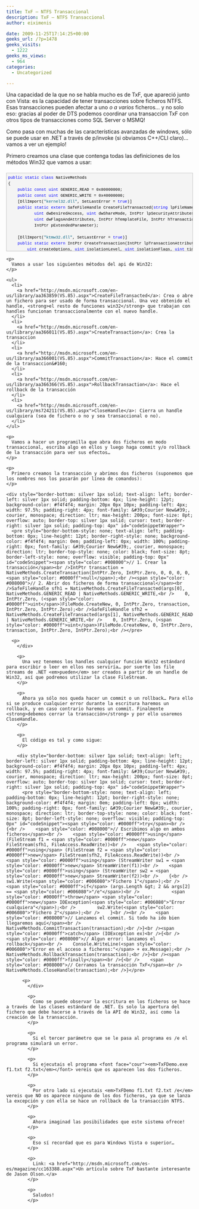 ```yaml
---
title: TxF – NTFS Transaccional
description: TxF – NTFS Transaccional
author: eiximenis

date: 2009-11-25T17:14:25+00:00
geeks_url: /?p=1478
geeks_visits:
  - 1222
geeks_ms_views:
  - 964
categories:
  - Uncategorized

---
```

Una capacidad de la que no se habla mucho es de TxF, que apareció junto con Vista: es la capacidad de tener transacciones sobre ficheros NTFS. Esas transacciones pueden afectar a uno _o a varios_ ficheros… y no solo eso: gracias al poder de DTS podemos coordinar una transaccion TxF con otros tipos de transacciones como SQL Server o MSMQ!

Como pasa con muchas de las características avanzadas de windows, sólo se puede usar en .NET a través de p/invoke (si obviamos C++/CLI claro)… vamos a ver un ejemplo!

Primero creamos una clase que contenga todas las definiciones de los métodos Win32 que vamos a usar:

<div style="border-bottom: silver 1px solid; text-align: left; border-left: silver 1px solid; padding-bottom: 4px; line-height: 12pt; background-color: #f4f4f4; margin: 20px 0px 10px; padding-left: 4px; width: 97.5%; padding-right: 4px; font-family: &#39;Courier New&#39;, courier, monospace; direction: ltr; max-height: 200px; font-size: 8pt; overflow: auto; border-top: silver 1px solid; cursor: text; border-right: silver 1px solid; padding-top: 4px" id="codeSnippetWrapper">
  <pre style="border-bottom-style: none; text-align: left; padding-bottom: 0px; line-height: 12pt; border-right-style: none; background-color: #f4f4f4; margin: 0em; padding-left: 0px; width: 100%; padding-right: 0px; font-family: &#39;Courier New&#39;, courier, monospace; direction: ltr; border-top-style: none; color: black; font-size: 8pt; border-left-style: none; overflow: visible; padding-top: 0px" id="codeSnippet"><span style="color: #0000ff">public</span> <span style="color: #0000ff">static</span> <span style="color: #0000ff">class</span> NativeMethods<br />{<br />    <span style="color: #0000ff">public</span> <span style="color: #0000ff">const</span> <span style="color: #0000ff">uint</span> GENERIC_READ = 0x80000000;<br />    <span style="color: #0000ff">public</span> <span style="color: #0000ff">const</span> <span style="color: #0000ff">uint</span> GENERIC_WRITE = 0x40000000;<br />    [DllImport(<span style="color: #006080">"kernel32.dll"</span>, SetLastError = <span style="color: #0000ff">true</span>)]<br />    <span style="color: #0000ff">public</span> <span style="color: #0000ff">static</span> <span style="color: #0000ff">extern</span> SafeFileHandle CreateFileTransacted(<span style="color: #0000ff">string</span> lpFileName,<br />           <span style="color: #0000ff">uint</span> dwDesiredAccess, <span style="color: #0000ff">uint</span> dwShareMode, IntPtr lpSecurityAttributes, <span style="color: #0000ff">uint</span> dwCreationDisposition,<br />           <span style="color: #0000ff">uint</span> dwFlagsAndAttributes, IntPtr hTemplateFile, IntPtr hTransaction, IntPtr pusMiniVersion,<br />           IntPtr pExtendedParameter);<br /><br />    [DllImport(<span style="color: #006080">"ktmw32.dll"</span>, SetLastError = <span style="color: #0000ff">true</span>)]<br />    <span style="color: #0000ff">public</span> <span style="color: #0000ff">static</span> <span style="color: #0000ff">extern</span> IntPtr CreateTransaction(IntPtr lpTransactionAttributes, IntPtr uow,<br />        <span style="color: #0000ff">uint</span> createOptions, <span style="color: #0000ff">uint</span> isolationLevel, <span style="color: #0000ff">uint</span> isolationFlags, <span style="color: #0000ff">uint</span> timeout, <span style="color: #0000ff">string</span> description);<br /><br />    [DllImport(<span style="color: #006080">"ktmw32.dll"</span>, SetLastError = <span style="color: #0000ff">true</span>)]<br />    <span style="color: #0000ff">public</span> <span style="color: #0000ff">static</span> <span style="color: #0000ff">extern</span> <span style="color: #0000ff">bool</span> CommitTransaction(IntPtr transaction);<br /><br />    [DllImport(<span style="color: #006080">"ktmw32.dll"</span>, SetLastError = <span style="color: #0000ff">true</span>)]<br />    <span style="color: #0000ff">public</span> <span style="color: #0000ff">static</span> <span style="color: #0000ff">extern</span> <span style="color: #0000ff">bool</span> RollbackTransaction(IntPtr transaction);<br /><br />    [DllImport(<span style="color: #006080">"Kernel32.dll"</span>)]<br />    <span style="color: #0000ff">public</span> <span style="color: #0000ff">static</span> <span style="color: #0000ff">extern</span> <span style="color: #0000ff">bool</span> CloseHandle(IntPtr handle);<br />}<br /></pre>
  
  <p>
    </div> 
    
    <p>
      Vamos a usar los siguientes métodos del api de Win32:
    </p>
    
    <ul>
      <li>
        <a href="http://msdn.microsoft.com/en-us/library/aa363859(VS.85).aspx">CreateFileTransacted</a>: Crea o abre un fichero para ser usado de forma transaccional. Una vez obtenido el handle, <strong>el resto de funciones win32</strong> que trabajan con handles funcionan transaccionalmente con el nuevo handle.
      </li>
      <li>
        <a href="http://msdn.microsoft.com/en-us/library/aa366011(VS.85).aspx">CreateTransaction</a>: Crea la transaccion
      </li>
      <li>
        <a href="http://msdn.microsoft.com/en-us/library/aa366001(VS.85).aspx">CommitTransaction</a>: Hace el commit de la transaccion&#160;
      </li>
      <li>
        <a href="http://msdn.microsoft.com/en-us/library/aa366366(VS.85).aspx">RollbackTransaction</a>: Hace el rollback de la transacción
      </li>
      <li>
        <a href="http://msdn.microsoft.com/en-us/library/ms724211(VS.85).aspx">CloseHandle</a>: Cierra un handle cualquiera (sea de fichero o no y sea transaccional o no).
      </li>
    </ul>
    
    <p>
      Vamos a hacer un programilla que abra dos ficheros en modo transaccional, escriba algo en ellos y luego haga commit y/o rollback de la transacción para ver sus efectos…
    </p>
    
    <p>
      Primero creamos la transacción y abrimos dos ficheros (suponemos que los nombres nos los pasarán por línea de comandos):
    </p>
    
    <div style="border-bottom: silver 1px solid; text-align: left; border-left: silver 1px solid; padding-bottom: 4px; line-height: 12pt; background-color: #f4f4f4; margin: 20px 0px 10px; padding-left: 4px; width: 97.5%; padding-right: 4px; font-family: &#39;Courier New&#39;, courier, monospace; direction: ltr; max-height: 200px; font-size: 8pt; overflow: auto; border-top: silver 1px solid; cursor: text; border-right: silver 1px solid; padding-top: 4px" id="codeSnippetWrapper">
      <pre style="border-bottom-style: none; text-align: left; padding-bottom: 0px; line-height: 12pt; border-right-style: none; background-color: #f4f4f4; margin: 0em; padding-left: 0px; width: 100%; padding-right: 0px; font-family: &#39;Courier New&#39;, courier, monospace; direction: ltr; border-top-style: none; color: black; font-size: 8pt; border-left-style: none; overflow: visible; padding-top: 0px" id="codeSnippet"><span style="color: #008000">// 1. Crear la transacción</span><br />IntPtr transaction = NativeMethods.CreateTransaction(IntPtr.Zero, IntPtr.Zero, 0, 0, 0, 0, <span style="color: #0000ff">null</span>);<br /><span style="color: #008000">// 2. Abrir dos ficheros de forma transaccional</span><br />SafeFileHandle sfh1 = NativeMethods.CreateFileTransacted(args[0], NativeMethods.GENERIC_READ | NativeMethods.GENERIC_WRITE,<br />    0, IntPtr.Zero, (<span style="color: #0000ff">uint</span>)FileMode.CreateNew, 0, IntPtr.Zero, transaction, IntPtr.Zero, IntPtr.Zero);<br />SafeFileHandle sfh2 = NativeMethods.CreateFileTransacted(args[1], NativeMethods.GENERIC_READ | NativeMethods.GENERIC_WRITE,<br />    0, IntPtr.Zero, (<span style="color: #0000ff">uint</span>)FileMode.CreateNew, 0, IntPtr.Zero, transaction, IntPtr.Zero, IntPtr.Zero);<br /></pre>
      
      <p>
        </div> 
        
        <p>
          Una vez tenemos los handles cualquier función Win32 estándard para escribir o leer en ellos nos serviría… por suerte los file streams de .NET <em>pueden</em> ser creados a partir de un handle de Win32, así que podremos utilizar la clase FileStream.
        </p>
        
        <p>
          Ahora ya sólo nos queda hacer un commit o un rollback… Para ello si se produce cualquier error durante la escritura haremos un rollback, y en caso contrario haremos un commit. Finalmente <strong>debemos cerrar la transacción</strong> y por ello usaremos CloseHandle.
        </p>
        
        <p>
          El código es tal y como sigue:
        </p>
        
        <div style="border-bottom: silver 1px solid; text-align: left; border-left: silver 1px solid; padding-bottom: 4px; line-height: 12pt; background-color: #f4f4f4; margin: 20px 0px 10px; padding-left: 4px; width: 97.5%; padding-right: 4px; font-family: &#39;Courier New&#39;, courier, monospace; direction: ltr; max-height: 200px; font-size: 8pt; overflow: auto; border-top: silver 1px solid; cursor: text; border-right: silver 1px solid; padding-top: 4px" id="codeSnippetWrapper">
          <pre style="border-bottom-style: none; text-align: left; padding-bottom: 0px; line-height: 12pt; border-right-style: none; background-color: #f4f4f4; margin: 0em; padding-left: 0px; width: 100%; padding-right: 0px; font-family: &#39;Courier New&#39;, courier, monospace; direction: ltr; border-top-style: none; color: black; font-size: 8pt; border-left-style: none; overflow: visible; padding-top: 0px" id="codeSnippet"><span style="color: #0000ff">try</span><br />{<br />    <span style="color: #008000">// Escribimos algo en ambos ficheros</span><br />    <span style="color: #0000ff">using</span> (FileStream f1 = <span style="color: #0000ff">new</span> FileStream(sfh1, FileAccess.ReadWrite))<br />    <span style="color: #0000ff">using</span> (FileStream f2 = <span style="color: #0000ff">new</span> FileStream(sfh2, FileAccess.ReadWrite))<br />    <span style="color: #0000ff">using</span> (StreamWriter sw1 = <span style="color: #0000ff">new</span> StreamWriter(f1))<br />    <span style="color: #0000ff">using</span> (StreamWriter sw2 = <span style="color: #0000ff">new</span> StreamWriter(f2))<br />    {<br />        sw1.Write(<span style="color: #006080">"Fichero 1"</span>);<br />        <span style="color: #0000ff">if</span> (args.Length &gt; 2 && args[2] == <span style="color: #006080">"/e"</span>)<br />            <span style="color: #0000ff">throw</span> <span style="color: #0000ff">new</span> IOException(<span style="color: #006080">"Error cualquiera"</span>);<br />        sw2.Write(<span style="color: #006080">"Fichero 2"</span>);<br />    }<br /><br />    <span style="color: #008000">// Lanzamos el commit. Si todo ha ido bien llegaremos aquí</span><br />    NativeMethods.CommitTransaction(transaction);<br />}<br /><span style="color: #0000ff">catch</span> (IOException ex)<br />{<br />    <span style="color: #008000">// Algun error: lanzamos el rollback</span><br />    Console.WriteLine(<span style="color: #006080">"Error en el acceso a ficheros:"</span> + ex.Message);<br />    NativeMethods.RollbackTransaction(transaction);<br />}<br /><span style="color: #0000ff">finally</span><br />{<br />    <span style="color: #008000">// Cerramos la transacción TxF</span><br />    NativeMethods.CloseHandle(transaction);<br />}</pre>
          
          <p>
            </div> 
            
            <p>
              Como se puede observar la escritura en los ficheros se hace a través de las clases estándard de .NET. Es solo la apertura del fichero que debe hacerse a través de la API de Win32, así como la creación de la transacción.
            </p>
            
            <p>
              Si el tercer parámetro que se le pasa al programa es /e el programa simulará un error.
            </p>
            
            <p>
              Si ejecutais el programa <font face="cour"><em>TxFDemo.exe f1.txt f2.txt</em></font> vereis que os aparecen los dos ficheros.
            </p>
            
            <p>
              Por otro lado si ejecutais <em>TxFDemo f1.txt f2.txt /e</em> vereis que NO os aparece ninguno de los dos ficheros, ya que se lanza la excepción y con ella se hace un rollback de la transacción NTFS.
            </p>
            
            <p>
              Ahora imaginad las posibilidades que este sistema ofrece!
            </p>
            
            <p>
              Eso sí recordad que es para Windows Vista o superior…
            </p>
            
            <p>
              Link: <a href="http://msdn.microsoft.com/es-es/magazine/cc163388.aspx">Un artículo sobre TxF bastante interesante de Jason Olson.</a>
            </p>
            
            <p>
              Saludos!
            </p>